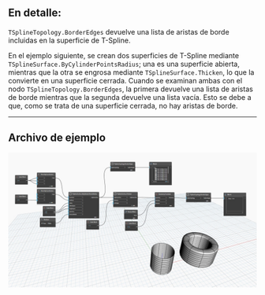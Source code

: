 ## En detalle:
`TSplineTopology.BorderEdges` devuelve una lista de aristas de borde incluidas en la superficie de T-Spline.

En el ejemplo siguiente, se crean dos superficies de T-Spline mediante `TSplineSurface.ByCylinderPointsRadius`; una es una superficie abierta, mientras que la otra se engrosa mediante `TSplineSurface.Thicken`, lo que la convierte en una superficie cerrada. Cuando se examinan ambas con el nodo `TSplineTopology.BorderEdges`, la primera devuelve una lista de aristas de borde mientras que la segunda devuelve una lista vacía. Esto se debe a que, como se trata de una superficie cerrada, no hay aristas de borde.
___
## Archivo de ejemplo

![TSplineTopology.BorderEdges](./Autodesk.DesignScript.Geometry.TSpline.TSplineTopology.BorderEdges_img.jpg)
